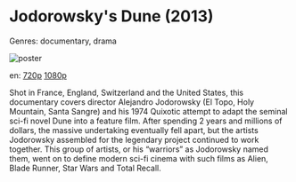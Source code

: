 # Jodorowsky's Dune (2013)

Genres: documentary, drama

![poster](http://image.tmdb.org/t/p/w500/c8zcrYHsAg9R9oEbfdRhwslDwnp.jpg)

en:
  [720p](magnet:?xt=urn:btih:D9A9C1D25129B907E3DD382A200DD55EAB14919E&tr=udp://glotorrents.pw:6969/announce&tr=udp://tracker.opentrackr.org:1337/announce&tr=udp://torrent.gresille.org:80/announce&tr=udp://tracker.openbittorrent.com:80&tr=udp://tracker.coppersurfer.tk:6969&tr=udp://tracker.leechers-paradise.org:6969&tr=udp://p4p.arenabg.ch:1337&tr=udp://tracker.internetwarriors.net:1337)
  [1080p](magnet:?xt=urn:btih:1D5D620F01A4D61386BEA878B08EAD2DE7F406B6&tr=udp://glotorrents.pw:6969/announce&tr=udp://tracker.opentrackr.org:1337/announce&tr=udp://torrent.gresille.org:80/announce&tr=udp://tracker.openbittorrent.com:80&tr=udp://tracker.coppersurfer.tk:6969&tr=udp://tracker.leechers-paradise.org:6969&tr=udp://p4p.arenabg.ch:1337&tr=udp://tracker.internetwarriors.net:1337)
  


Shot in France, England, Switzerland and the United States, this documentary covers director Alejandro Jodorowsky (El Topo, Holy Mountain, Santa Sangre) and his 1974 Quixotic attempt to adapt the seminal sci-fi novel Dune into a feature film. After spending 2 years and millions of dollars, the massive undertaking eventually fell apart, but the artists Jodorowsky assembled for the legendary project continued to work together. This group of artists, or his “warriors” as Jodorowsky named them, went on to define modern sci-fi cinema with such films as Alien, Blade Runner, Star Wars and Total Recall.